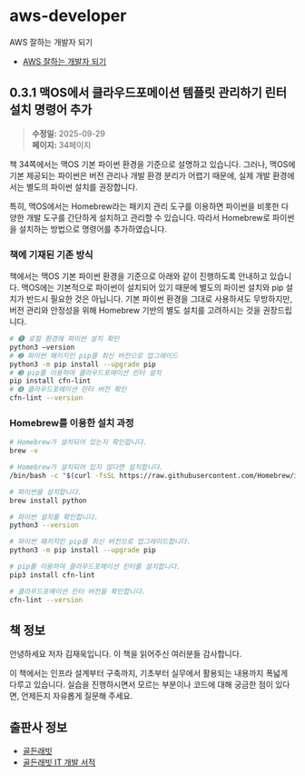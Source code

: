# aws-developer
AWS 잘하는 개발자 되기
- [AWS 잘하는 개발자 되기](https://goldenrabbit.co.kr/product/aws-%ec%9e%98%ed%95%98%eb%8a%94-%eb%b0%b1%ec%97%94%eb%93%9c-%ea%b0%9c%eb%b0%9c%ec%9e%90-%eb%90%98%ea%b8%b0/)

## 0.3.1 맥OS에서 클라우드포메이션 템플릿 관리하기 린터 설치 명령어 추가

> **수정일:** 2025-09-29  
> **페이지:** 34페이지

책 34쪽에서는 맥OS 기본 파이썬 환경을 기준으로 설명하고 있습니다.
그러나, 맥OS에 기본 제공되는 파이썬은 버전 관리나 개발 환경 분리가 어렵기 때문에,
실제 개발 환경에서는 별도의 파이썬 설치를 권장합니다.

특히, 맥OS에서는 Homebrew라는 패키지 관리 도구를 이용하면 파이썬을 비롯한 다양한 개발 도구를 간단하게 설치하고 관리할 수 있습니다.
따라서 Homebrew로 파이썬을 설치하는 방법으로 명령어를 추가하였습니다.

### 책에 기재된 기존 방식

책에서는 맥OS 기본 파이썬 환경을 기준으로 아래와 같이 진행하도록 안내하고 있습니다.
맥OS에는 기본적으로 파이썬이 설치되어 있기 때문에 별도의 파이썬 설치와 pip 설치가 반드시 필요한 것은 아닙니다.
기본 파이썬 환경을 그대로 사용하셔도 무방하지만, 버전 관리와 안정성을 위해 Homebrew 기반의 별도 설치를 고려하시는 것을 권장드립니다.

```bash
# ➊ 로컬 환경에 파이썬 설치 확인
python3 –version
# ➋ 파이썬 패키지인 pip를 최신 버전으로 업그레이드
python3 -m pip install --upgrade pip
# ➌ pip를 이용하여 클라우드포메이션 린터 설치
pip install cfn-lint
# ➍ 클라우드포메이션 린터 버전 확인
cfn-lint --version
```

### Homebrew를 이용한 설치 과정

```bash
# Homebrew가 설치되어 있는지 확인합니다.
brew -v

# Homebrew가 설치되어 있지 않다면 설치합니다.
/bin/bash -c "$(curl -fsSL https://raw.githubusercontent.com/Homebrew/install/HEAD/install.sh)"

# 파이썬을 설치합니다.
brew install python

# 파이썬 설치를 확인합니다.
python3 --version

# 파이썬 패키지인 pip를 최신 버전으로 업그레이드합니다.
python3 -m pip install --upgrade pip

# pip를 이용하여 클라우드포메이션 린터를 설치합니다.
pip3 install cfn-lint

# 클라우드포메이션 린터 버전을 확인합니다.
cfn-lint --version
```

## 책 정보
<!-- 必須事項 -->
안녕하세요 저자 김재욱입니다. 이 책을 읽어주신 여러분들 감사합니다.

이 책에서는 인프라 설계부터 구축까지, 기초부터 실무에서 활용되는 내용까지 폭넓게 다루고 있습니다.
실습을 진행하시면서 모르는 부분이나 코드에 대해 궁금한 점이 있다면, 언제든지 자유롭게 질문해 주세요.

## 출판사 정보
<!-- 必須事項 -->
- [골든래빗](https://goldenrabbit.co.kr/)
- [골든래빗 IT 개발 서적](https://goldenrabbit.co.kr/product-category/books/it/)